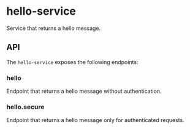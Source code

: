 # hello-service
Service that returns a hello message.

## API
The `hello-service` exposes the following endpoints:

### hello
Endpoint that returns a hello message without authentication.

### hello.secure
Endpoint that returns a hello message only for authenticated requests.
